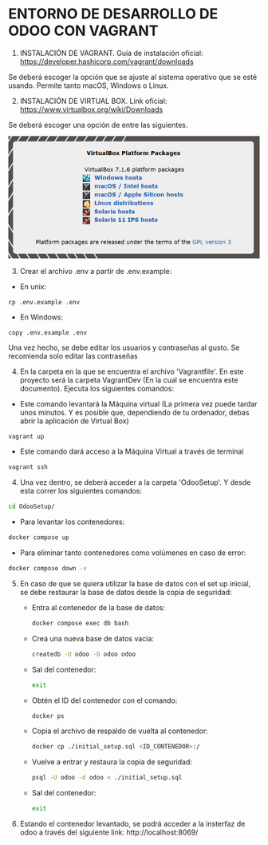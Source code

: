 # ENTORNO DE DESARROLLO DE ODOO CON VAGRANT

1. INSTALACIÓN DE VAGRANT.
Guía de instalación oficial: https://developer.hashicorp.com/vagrant/downloads

Se deberá escoger la opción que se ajuste al sistema operativo que se esté usando. Permite tanto macOS, Windows o Linux.

2. INSTALACIÓN DE VIRTUAL BOX. Link oficial: https://www.virtualbox.org/wiki/Downloads

Se deberá escoger una opción de entre las siguientes.

![Instalación Virtual Box](./virtualBoxInstall.png)

3. Crear el archivo .env a partir de .env.example:

- En unix:

```
cp .env.example .env
```

- En Windows:

```
copy .env.example .env
```

Una vez hecho, se debe editar los usuarios y contraseñas al gusto. Se recomienda solo editar las contraseñas

4. En la carpeta en la que se encuentra el archivo 'Vagrantfile'. En este proyecto será la carpeta VagrantDev (En la cual se encuentra este documento). Ejecuta los siguientes comandos:

- Este comando levantará la Máquina virtual (La primera vez puede tardar unos minutos. Y es posible que, dependiendo de tu ordenador, debas abrir la aplicación de Virtual Box)
``` bash
vagrant up
```

- Este comando dará acceso a la Máquina Virtual a través de terminal
``` bash
vagrant ssh
```

4. Una vez dentro, se deberá acceder a la carpeta 'OdooSetup'. Y desde esta correr los siguientes comandos:

``` bash
cd OdooSetup/
```

- Para levantar los contenedores: 
``` bash
docker compose up
```

- Para eliminar tanto contenedores como volúmenes en caso de error:
``` bash
docker compose down -v
```

5. En caso de que se quiera utilizar la base de datos con el set up inicial, se debe restaurar la base de datos desde la copia de seguridad:
    - Entra al contenedor de la base de datos:
      ```bash
      docker compose exec db bash
      ```
    - Crea una nueva base de datos vacía:
      ```bash
      createdb -U odoo -O odoo odoo
      ```
    - Sal del contenedor:
      ```bash
      exit
      ```
    - Obtén el ID del contenedor con el comando:
      ```bash
      docker ps
      ```
    - Copia el archivo de respaldo de vuelta al contenedor:
      ```bash
      docker cp ./initial_setup.sql <ID_CONTENEDOR>:/
      ```
    - Vuelve a entrar y restaura la copia de seguridad:
      ```bash
      psql -U odoo -d odoo < ./initial_setup.sql
      ```
    - Sal del contenedor:
      ```bash
      exit
      ```

6. Estando el contenedor levantado, se podrá acceder a la insterfaz de odoo a través del siguiente link: http://localhost:8069/